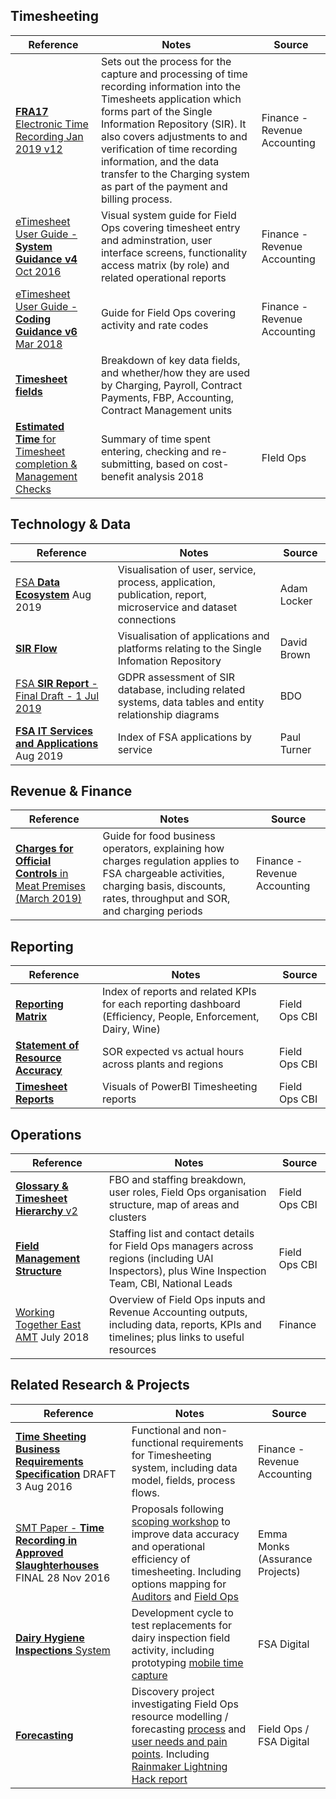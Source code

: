 ## Timesheeting 

Reference | Notes | Source
--- | --- | ---
[**FRA17** Electronic Time Recording Jan 2019 v12](https://drive.google.com/open?id=0B6IdcCb61lJ1V2RLUTR5azBOeC1sWlBhWU54T0tjYkRGd1pV) | Sets out the process for the capture and processing of time recording information into the Timesheets application which forms part of the Single Information Repository (SIR). It also covers adjustments to and verification of time recording information, and the data transfer to the Charging system as part of the payment and billing process. | Finance - Revenue Accounting
[eTimesheet User Guide - **System Guidance v4** Oct 2016](https://drive.google.com/open?id=1bz0IBHIpiPFjDeCJrbZ6gzkAKkL96As2)|  Visual system guide for Field Ops covering timesheet entry and adminstration, user interface screens, functionality access matrix (by role) and related operational reports  | Finance - Revenue Accounting
[eTimesheet User Guide - **Coding Guidance  v6** Mar 2018](https://drive.google.com/open?id=1OOB0Bvdfpan9FRsDjK1iH3dCnE_kx0Lf) | Guide for Field Ops covering activity and rate codes | Finance - Revenue Accounting
[**Timesheet fields**](https://drive.google.com/a/notbinary.co.uk/file/d/0B6IdcCb61lJ1SVZnZ0pxc21leW5JMDlpWGdST25KZDJSeWxV/) | Breakdown of key data fields, and whether/how they are used by Charging, Payroll, Contract Payments, FBP, Accounting, Contract Management units | 
[**Estimated Time** for Timesheet completion & Management Checks](https://drive.google.com/open?id=1rbOoUbNLx81s2eF9LNjIY-eVEeuzGf2b) | Summary of time spent entering, checking and re-submitting, based on cost-benefit analysis 2018 | FIeld Ops

## Technology & Data

Reference | Notes | Source
--- | --- | ---
[FSA **Data Ecosystem**](https://drive.google.com/open?id=1OLtHfuStjztTF20mlDuy7TEDCwP_MYml) Aug 2019 | Visualisation of user, service, process, application, publication, report, microservice and dataset connections  | Adam Locker
[**SIR Flow**](https://drive.google.com/open?id=1x1qFhLXotn2AKtMoOCwrlG4p-bIwK0-I) | Visualisation of applications and platforms relating to the Single Infomation Repository | David Brown
[FSA **SIR Report** - Final Draft - 1 Jul 2019](https://drive.google.com/open?id=1N9MwWx1v7zqIBwXOJWgyHHseDyQSSH6f) | GDPR assessment of SIR database, including related systems, data tables and entity relationship diagrams | BDO
[**FSA IT Services and Applications**](https://drive.google.com/open?id=1a_0gipiak1gfUjSqXU5CpdVZmiZA5xTX) Aug 2019 | Index of FSA applications by service  | Paul Turner

## Revenue & Finance
Reference | Notes | Source
--- | --- | ---
[**Charges for Official Controls** in Meat Premises (March 2019)](https://drive.google.com/open?id=1YSr3orZtImJBWNQ3fZuRbyFZxJxR0iy_) | Guide for food business operators, explaining how charges regulation applies to FSA chargeable activities, charging basis, discounts, rates, throughput and SOR, and charging periods  | Finance - Revenue Accounting

## Reporting
Reference | Notes | Source
--- | --- | ---
[**Reporting Matrix**](https://drive.google.com/open?id=0B6IdcCb61lJ1dkgxcVRyb2UtdEpjMGhoQVBiV053Vjk3d3dZ) | Index of reports and related KPIs for each reporting dashboard (Efficiency, People, Enforcement, Dairy, Wine) | Field Ops CBI
[**Statement of Resource Accuracy**](https://drive.google.com/open?id=1tkGspYXjHUX1UNvLXkbcLOkQZDM0kEZsGsedc2maZ2I) | SOR expected vs actual hours across plants and regions | Field Ops CBI
[**Timesheet Reports**](https://drive.google.com/open?id=0B6IdcCb61lJ1OFhmX3VCcHZWRWxLb0wwWTV1TExVSzZCdUY0) | Visuals of PowerBI Timesheeting reports | Field Ops CBI

## Operations
Reference | Notes | Source
--- | --- | ---
[**Glossary & Timesheet Hierarchy** v2](https://drive.google.com/open?id=0B6IdcCb61lJ1SHNBUzhNQ053dXpJSHlzazNfcTFtTllERXZN) |  FBO and staffing breakdown, user roles, Field Ops organisation structure, map of areas and clusters | Field Ops CBI
[**Field Management Structure**](https://drive.google.com/open?id=0B6IdcCb61lJ1RjBha2lQWldzcGpSSzJydjBMVEdaTGxXM0VF) | Staffing list and contact details for Field Ops managers across regions (including UAI Inspectors), plus Wine Inspection Team, CBI, National Leads | Field Ops CBI
[Working Together East AMT](https://drive.google.com/open?id=0B6IdcCb61lJ1Y2pqTVRiOUQwbjUzZ0MtZTNDMTM3VFdlN3l3) July 2018 | Overview of Field Ops inputs and Revenue Accounting outputs, including data, reports, KPIs and timelines; plus links to useful resources | Finance 

## Related Research & Projects
Reference | Notes | Source
--- | --- | ---
[**Time Sheeting Business Requirements Specification**](https://drive.google.com/open?id=0B6IdcCb61lJ1R2toOGxjWDFwbF81eVMwSy1EYTlmbmcwNW1R) DRAFT 3 Aug 2016 | Functional and non-functional requirements for Timesheeting system, including data model, fields, process flows. | Finance - Revenue Accounting
[SMT Paper - **Time Recording in Approved Slaughterhouses**](https://drive.google.com/open?id=1-spMuzt-XRZ6M_pVc8hkJCOlQEfTzjRW) FINAL 28 Nov 2016 | Proposals following [scoping workshop](https://drive.google.com/open?id=0B6IdcCb61lJ1VXIwMXBGeW4tX1F4SG5PbkNUd1hsN3NBTTE0) to improve data accuracy and operational efficiency of timesheeting. Including options mapping for [Auditors](https://drive.google.com/open?id=15XdxaWiOTHABZD_0IfxpR8O7DohMZNU6) and [Field Ops](https://drive.google.com/open?id=1DQzpOoEbjG-r83vvmk7B0RJUXPwIXFfP)  | Emma Monks (Assurance Projects)
[**Dairy Hygiene Inspections** System](https://drive.google.com/drive/u/0/folders/1H-NcyPwB4Eyxiwg74aP56FOEEYf6BZdw) | Development cycle to test replacements for dairy inspection field activity, including prototyping [mobile time capture](https://drive.google.com/open?id=0B6IdcCb61lJ1R3FMTFdOOTJidkstLUJLR210OHdkdTM1V0hF)  | FSA Digital
[**Forecasting**](https://drive.google.com/open?id=0B6IdcCb61lJ1SnNmalBGd0tOQVEzYlh3UEljSENIS0Fpc0VJ) | Discovery project investigating Field Ops resource modelling / forecasting [process](https://drive.google.com/open?id=0B6IdcCb61lJ1Y1Z5YS1ZU05wdXhfZnR1eXRGWGhMQWlBMjlN) and [user needs and pain points](https://drive.google.com/open?id=0B6IdcCb61lJ1cFlJRnEzVUwwZkE2bFk1NHV2Y2ZmbFZfZlBJ). Including [Rainmaker Lightning Hack report](https://drive.google.com/open?id=0B6IdcCb61lJ1THlzTGhlaWliUXpQODBod0JOenlBeGRwWUZJ) | Field Ops / FSA Digital